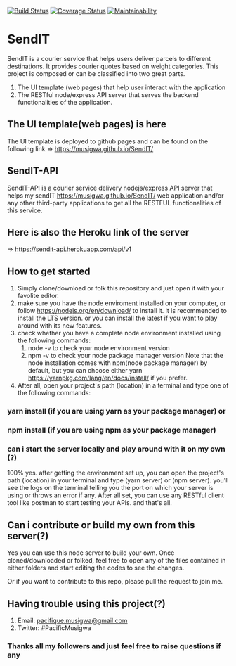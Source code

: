[![Build Status](https://travis-ci.org/Musigwa/SendIT-API.svg?branch=parcels-management)](https://travis-ci.org/Musigwa/SendIT-API)
[![Coverage Status](https://coveralls.io/repos/github/Musigwa/SendIT-API/badge.svg?branch=parcels-management)](https://coveralls.io/github/Musigwa/SendIT-API?branch=parcels-management)
[![Maintainability](https://api.codeclimate.com/v1/badges/eb485abfa6f431f0033e/maintainability)](https://codeclimate.com/github/Musigwa/SendIT-API/maintainability)

# SendIT

SendIT is a courier service that helps users deliver parcels to different destinations. It provides courier quotes based on weight categories.
This project is composed or can be classified into two great parts.

1. The UI template (web pages) that help user interact with the application
2. The RESTful node/express API server that serves the backend functionalities of the application.

## The UI template(web pages) is here

The UI template is deployed to github pages and can be found on the following link
=> https://musigwa.github.io/SendIT/

## SendIT-API

SendIT-API is a courier service delivery nodejs/express API server that helps my sendIT https://musigwa.github.io/SendIT/ web application and/or any other third-party applications to get all the RESTFUL functionalities of this service.

## Here is also the Heroku link of the server

=> https://sendit-api.herokuapp.com/api/v1

## How to get started

1. Simply clone/download or folk this repository and just open it with your favolite editor.
2. make sure you have the node enviroment installed on your computer, or follow https://nodejs.org/en/download/ to install it. it is recommended to install the LTS version. or you can install the latest if you want to play around with its new features.
3. check whether you have a complete node environment installed using the following commands:
   1. node -v to check your node environment version
   2. npm -v to check your node package manager version
      Note that the node installation comes with npm(node package manager) by default, but you can choose either yarn https://yarnpkg.com/lang/en/docs/install/ if you prefer.
4. After all, open your project's path (location) in a terminal and type one of the following commands:

### yarn install (if you are using yarn as your package manager) or

### npm install (if you are using npm as your package manager)

### can i start the server locally and play around with it on my own (?)

100% yes. after getting the environment set up, you can open the project's path (location) in your terminal and type (yarn server) or (npm server). you'll see the logs on the terminal telling you the port on which your server is using or throws an error if any.
After all set, you can use any RESTful client tool like postman to start testing your APIs. and that's all.

## Can i contribute or build my own from this server(?)

Yes you can use this node server to build your own. Once cloned/downloaded or folked, feel free to open any of the files contained in either folders and start editing the codes to see the changes.

Or if you want to contribute to this repo, please pull the request to join me.

## Having trouble using this project(?)

1. Email: pacifique.musigwa@gmail.com
2. Twitter: #PacificMusigwa

### Thanks all my followers and just feel free to raise questions if any
